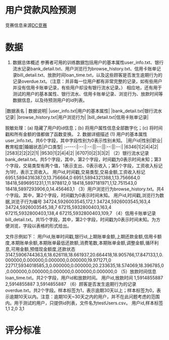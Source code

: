# 用户贷款风险预测

竞赛信息来源[DC竞赛](https://www.dcjingsai.com/common/cmpt/%E7%94%A8%E6%88%B7%E8%B4%B7%E6%AC%BE%E9%A3%8E%E9%99%A9%E9%A2%84%E6%B5%8B_%E8%B5%9B%E4%BD%93%E4%B8%8E%E6%95%B0%E6%8D%AE.html)


# 数据

1. 数据总体概述
参赛者可用的训练数据包括用户的基本属性user_info.txt、银行流水记录bank_detail.txt、用户浏览行为browse_history.txt、信用卡账单记录bill_detail.txt、放款时间loan_time.txt，以及这些顾客是否发生逾期行为的记录overdue.txt。（注意：并非每一位用户都有非常完整的记录，如有些用户并没有信用卡账单记录，有些用户却没有银行流水记录。）
相应地，还有用于测试的用户的基本属性、银行流水、信用卡账单记录、浏览行为、放款时间等数据信息，以及待预测用户的id列表。

|数据表名 | 数据说明|
|user_info.txt|用户的基本属性|
|bank_detail.txt|银行流水记录|
|browse_history.txt|用户浏览行为|
|bill_detail.txt|信用卡账单记录|

脱敏处理：(a) 隐藏了用户的id信息；(b) 将用户属性信息全部数字化；(c) 将时间戳和所有金额的值都做了函数变换。
2. 数据详细描述
(1) 用户的基本属性user_info.txt。共6个字段，其中字段性别为0表示性别未知。
|用户id|性别|职业|教育程度|婚姻状态|户口类型|
:-----:|:--:|:--:||:--:||:--:||:--:|
|6346|1|2|4|4|2|
|2583|2|2|2|2|1|
|9530|1|2|4|4|2|
|6707|0|2|3|3|2|
（2）银行流水记录bank_detail.txt。共5个字段，其中，第2个字段，时间戳为0表示时间未知；第3个字段，交易类型有两个值，1表示支出、0表示收入；第5个字段，工资收入标记为1时，表示工资收入。
    用户id,时间戳,交易类型,交易金额,工资收入标记
     6951,5894316387,0,13.756664,0
    6951,5894321388,1,13.756664,0
    18418,5896951231,1,11.978812,0
    18418,5897181971,1,12.751543,0
    18418,5897293906,0,14.456463,1
（3）用户浏览行为browse_history.txt。共4个字段。其中，第2个字段，时间戳为0表示时间未知。
    用户id,时间戳,浏览行为数据,浏览子行为编号	
    34724,5926003545,172,1
    34724,5926003545,163,4
    34724,5926003545,38,7
    67215,5932800403,163,4
    67215,5932800403,138,4
    67215,5932800403,109,7
（4）信用卡账单记录bill_detail.txt。共15个字段，其中，第2个字段，时间戳为0表示时间未知。为方便浏览，字段以表格的形式给出。


 文件示例如下：
    用户id,账单时间戳,银行id,上期账单金额,上期还款金额,信用卡额度,本期账单余额,本期账单最低还款额,消费笔数,本期账单金额,调整金额,循环利息,可用金额,预借现金额度,还款状态
    3147,5906744363,6,18.626118,18.661937,20.664418,18.905766,17.847133,1,0.000000,0.000000,0.000000,0.000000,19.971271,0
    22717,5934018585,3,0.000000,0.000000,20.233635,18.574069,18.396785,0,0.000000,0.000000,0.000000,0.000000,0.000000,0
（5）放款时间信息loan_time.txt。共2个字段，用户id和放款时间。
    用户id,放款时间
    1,5914855887
    2,5914855887
    3,5914855887
（6）顾客是否发生逾期行为的记录overdue.txt。共2个字段。样本标签为1，表示逾期30天以上；样本标签为0，表示逾期10天以内。注意：逾期10天~30天之内的用户，并不在此问题考虑的范围内。用于测试的用户，只提供id列表，文件名为testUsers.csv。
    用户id,样本标签
    1,1
    2,0
    3,1
# 评分标准



